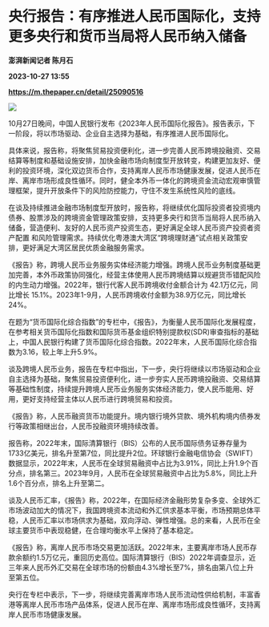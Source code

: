 # 央行报告：有序推进人民币国际化，支持更多央行和货币当局将人民币纳入储备
**澎湃新闻记者 陈月石**

**2023-10-27 13:55**

**https://m.thepaper.cn/detail/25090516**

![](https://imagecloud.thepaper.cn/thepaper/image/275/944/87.jpg)

10月27日晚间，中国人民银行发布《2023年人民币国际化报告》。报告表示，下一阶段，将以市场驱动、企业自主选择为基础，有序推进人民币国际化。

具体来说，报告称，将聚焦贸易投资便利化，进一步完善人民币跨境投融资、交易结算等制度和基础设施安排，加快金融市场向制度型开放转变，构建更加友好、便利的投资环境，深化双边货币合作，支持离岸人民币市场健康发展，促进人民币在岸、离岸市场形成良性循环。同时，健全本外币一体化的跨境资金流动宏观审慎管理框架，提升开放条件下的风险防控能力，守住不发生系统性风险的底线。

在谈及持续推进金融市场制度型开放时，报告称，将继续优化国际投资者投资境内债券、股票涉及的跨境资金管理政策安排，支持更多央行和货币当局将人民币纳入储备，营造便利、友好的人民币资产投资生态，更好满足全球人民币资产投资者资产配置 和风险管理需求。持续优化粤港澳大湾区“跨境理财通”试点相关政策安排，更好满足大湾区居民优质金融服务需求。

《报告》称，跨境人民币业务服务实体经济能力增强。跨境人民币业务制度基础更加完善，本外币政策协同强化，经营主体使用人民币跨境结算以规避货币错配风险的内生动力增强。2022年，银行代客人民币跨境收付金额合计为 42.1万亿元，同比增长 15.1%。2023年1-9月，人民币跨境收付金额为38.9万亿元，同比增长 24%。

在题为“货币国际化综合指数”的专栏中，《报告》，为衡量人民币国际化发展程度，在参考相关货币国际化指数和国际货币基金组织特别提款权(SDR)审查指标的基础上，中国人民银行构建了货币国际化综合指数。2022年末，人民币国际化综合指数为3.16，较上年上升5.9%。

谈及跨境人民币业务，报告在专栏中指出，下一步，央行将继续以市场驱动和企业自主选择为基础，聚焦贸易投资便利化，进一步夯实人民币跨境投融资、交易结算等基础性制度，持续提升跨境人民币业务服务实体经济能力，使人民币能用、好用，更好支持经营主体以人民币进行跨境贸易和投资。

《报告》称，人民币融资货币功能提升。境内银行境外贷款、境外机构境内债券发行等政策相继出台，人民币投融资环境持续改善。

报告称，2022年末，国际清算银行（BIS）公布的人民币国际债务证券存量为1733亿美元，排名升至第7位，同比提升2位。环球银行金融电信协会（SWIFT）数据显示，2022年末，人民币在全球贸易融资中占比为3.91%，同比上升1.9个百分点，排名第三。2023年9月，人民币在全球贸易融资中占比为5.8%，同比上升1.6个百分点，排名上升至第二。

谈及人民币汇率，《报告》称，2022年，在国际经济金融形势复杂多变、全球外汇市场波动加大的情况下，我国跨境资本流动和外汇供求基本平衡，市场预期总体平稳，人民币汇率以市场供求为基础，双向浮动、弹性增强。总的来看，人民币在全球主要货币中表现稳健，在合理均衡水平上保持了基本稳定。

《报告》称，离岸人民币市场交易更加活跃。2022年末，主要离岸市场人民币存款余额约1.5万亿元，重回历史高位。国际清算银行（BIS）2022年调查显示，近三年来人民币外汇交易在全球市场的份额由4.3%增长至7%，排名由第八位上升至第五位。

央行在专栏中表示，下一步，将继续完善离岸市场人民币流动性供给机制，丰富香 港等离岸人民币市场产品体系，促进人民币在岸、离岸市场形成良性循环，支持离岸人民币市场健康发展。